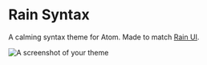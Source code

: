 # Rain Syntax

A calming syntax theme for Atom. Made to match [Rain UI](https://github.com/nickpfisterer/rain-ui).

![A screenshot of your theme](https://dl.dropboxusercontent.com/u/3106750/github/rain-ui-1.0.0.png)
